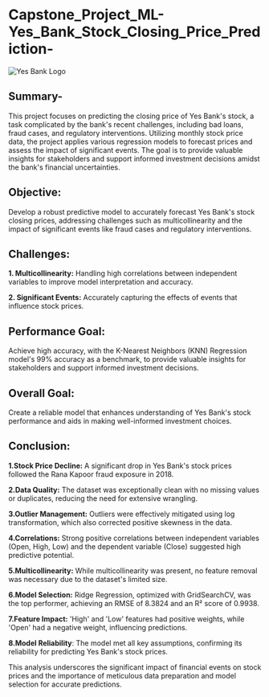 # Capstone_Project_ML-Yes_Bank_Stock_Closing_Price_Prediction-

![Yes Bank Logo](https://drive.google.com/uc?export=view&id=1FxCC_KnScnjBt0ssblvVZ1Mlym3fPUpI)

## Summary-
This project focuses on predicting the closing price of Yes Bank's stock, a task complicated by the bank's recent challenges, including bad loans, fraud cases, and regulatory interventions. Utilizing monthly stock price data, the project applies various regression models to forecast prices and assess the impact of significant events. The goal is to provide valuable insights for stakeholders and support informed investment decisions amidst the bank's financial uncertainties.
## Objective:
Develop a robust predictive model to accurately forecast Yes Bank's stock closing prices, addressing challenges such as multicollinearity and the impact of significant events like fraud cases and regulatory interventions.

## Challenges:

**1. Multicollinearity:** Handling high correlations between independent variables to improve model interpretation and accuracy.

**2. Significant Events:** Accurately capturing the effects of events that influence stock prices.

## Performance Goal:
Achieve high accuracy, with the K-Nearest Neighbors (KNN) Regression model's 99% accuracy as a benchmark, to provide valuable insights for stakeholders and support informed investment decisions.

## Overall Goal:
Create a reliable model that enhances understanding of Yes Bank's stock performance and aids in making well-informed investment choices.

## Conclusion:
**1.Stock Price Decline:** A significant drop in Yes Bank's stock prices followed the Rana Kapoor fraud exposure in 2018.

**2.Data Quality:** The dataset was exceptionally clean with no missing values or duplicates, reducing the need for extensive wrangling.

**3.Outlier Management:** Outliers were effectively mitigated using log transformation, which also corrected positive skewness in the data.

**4.Correlations:** Strong positive correlations between independent variables (Open, High, Low) and the dependent variable (Close) suggested high predictive potential.

**5.Multicollinearity:** While multicollinearity was present, no feature removal was necessary due to the dataset's limited size.

**6.Model Selection:** Ridge Regression, optimized with GridSearchCV, was the top performer, achieving an RMSE of 8.3824 and an R² score of 0.9938.

**7.Feature Impact:** 'High' and 'Low' features had positive weights, while 'Open' had a negative weight, influencing predictions.

**8.Model Reliability**: The model met all key assumptions, confirming its reliability for predicting Yes Bank's stock prices.

This analysis underscores the significant impact of financial events on stock prices and the importance of meticulous data preparation and model selection for accurate predictions.






